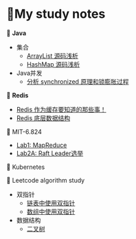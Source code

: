# 🌰My study notes

🙊 **Java**
- 集合
	- [ArrayList 源码浅析](https://github.com/leeleezl/StudyNotes/blob/main/Java/%E9%9B%86%E5%90%88/ArrayList%20%E6%BA%90%E7%A0%81%E9%98%85%E8%AF%BB.md)
	- [HashMap 源码浅析](https://github.com/leeleezl/StudyNotes/blob/main/Java/%E9%9B%86%E5%90%88/HashMap%20%E6%BA%90%E7%A0%81%E9%98%85%E8%AF%BB.md)
- Java并发
	- [分析 synchronized 原理和锁膨胀过程](https://github.com/leeleezl/StudyNotes/blob/main/Java/Java%E5%B9%B6%E5%8F%91/synchronized/%E6%B7%B1%E5%85%A5%E5%88%86%E6%9E%90%20synchronized%20%E5%8E%9F%E7%90%86%E5%92%8C%E9%94%81%E8%86%A8%E8%83%80%E8%BF%87%E7%A8%8B.md)

🙉 **Redis**
- [Redis 作为缓存要知道的那些事！](https://github.com/leeleezl/MyJava/blob/main/Redis/Redis%20%E7%BC%93%E5%AD%98/Redis%20%E4%BD%9C%E4%B8%BA%E7%BC%93%E5%AD%98%E8%A6%81%E7%9F%A5%E9%81%93%E7%9A%84%E9%82%A3%E4%BA%9B%E4%BA%8B%E5%84%BF.md)
- [Redis 底层数据结构](https://github.com/leeleezl/MyJava/blob/main/Redis/Redis%E6%95%B0%E6%8D%AE%E7%BB%93%E6%9E%84/Redis%20%E5%BA%95%E5%B1%82%E6%95%B0%E6%8D%AE%E7%BB%93%E6%9E%84.md)

🙊 MIT-6.824
- [Lab1: MapReduce](https://github.com/leeleezl/MIT-6.824-Lab/blob/master/Notes/%E5%AE%9E%E9%AA%8C-Lab1-MapReduce.md)
- [Lab2A: Raft Leader选举](https://github.com/leeleezl/MIT-6.824-Lab/blob/master/Notes/%E5%AE%9E%E9%AA%8C-%20Lab2A-Raft%20%E9%A2%86%E5%AF%BC%E4%BA%BA%E9%80%89%E4%B8%BE.md)

🐒 Kubernetes

🙉 Leetcode algorithm study
- 双指针
	- [链表中使用双指针](https://github.com/leeleezl/LeetCode-algorithm/blob/master/%E5%8F%8C%E6%8C%87%E9%92%88/%E9%93%BE%E8%A1%A8.md)
	- [数组中使用双指针](https://github.com/leeleezl/LeetCode-algorithm/blob/master/%E5%8F%8C%E6%8C%87%E9%92%88/%E6%95%B0%E7%BB%84.md)
- 数据结构
	- [二叉树](https://github.com/leeleezl/LeetCode-algorithm/blob/master/%E6%95%B0%E6%8D%AE%E7%BB%93%E6%9E%84/%E4%BA%8C%E5%8F%89%E6%A0%91.md)
